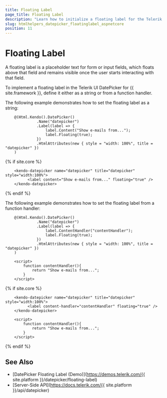```yaml
---
title: Floating Label
page_title: Floating Label
description: "Learn how to initialize a floating label for the Telerik UI DatePicker component for {{ site.framework }}."
slug: htmlhelpers_datepicker_floatinglabel_aspnetcore
position: 11
---
```


# Floating Label

A floating label is a placeholder text for form or input fields, which floats above that field and remains visible once the user starts interacting with that field.

To implement a floating label in the Telerik UI DatePicker for {{ site.framework }}, define it either as a string or from a function handler.

The following example demonstrates how to set the floating label as a string:

```HtmlHelper
    @(Html.Kendo().DatePicker()
              .Name("datepicker")
              .Label(label => {
                  label.Content("Show e-mails from...");
                  label.Floating(true);
              })
              .HtmlAttributes(new { style = "width: 100%", title = "datepicker" })
    )
```
{% if site.core %}
```TagHelper
    <kendo-datepicker name="datepicker" title="datepicker" style="width:100%">
          <label content="Show e-mails from..." floating="true" />
    </kendo-datepicker>
```
{% endif %}

The following example demonstrates how to set the floating label from a function handler:

```HtmlHelper
    @(Html.Kendo().DatePicker()
              .Name("datepicker")
              .Label(label => {
                  label.ContentHandler("contentHandler");
                  label.Floating(true);
              })
              .HtmlAttributes(new { style = "width: 100%", title = "datepicker" })
    )

    <script>
        function contentHandler(){
            return "Show e-mails from...";
        }
    </script>
```
{% if site.core %}
```TagHelper
    <kendo-datepicker name="datepicker" title="datepicker" style="width:100%">
          <label content-handler="contentHandler" floating="true" />
    </kendo-datepicker>

    <script>
        function contentHandler(){
            return "Show e-mails from...";
        }
    </script>
```
{% endif %}

## See Also

* [DatePicker Floating Label (Demo)](https://demos.telerik.com/{{ site.platform }}/datepicker/floating-label)
* [Server-Side API](https://docs.telerik.com/{{ site.platform }}/api/datepicker)